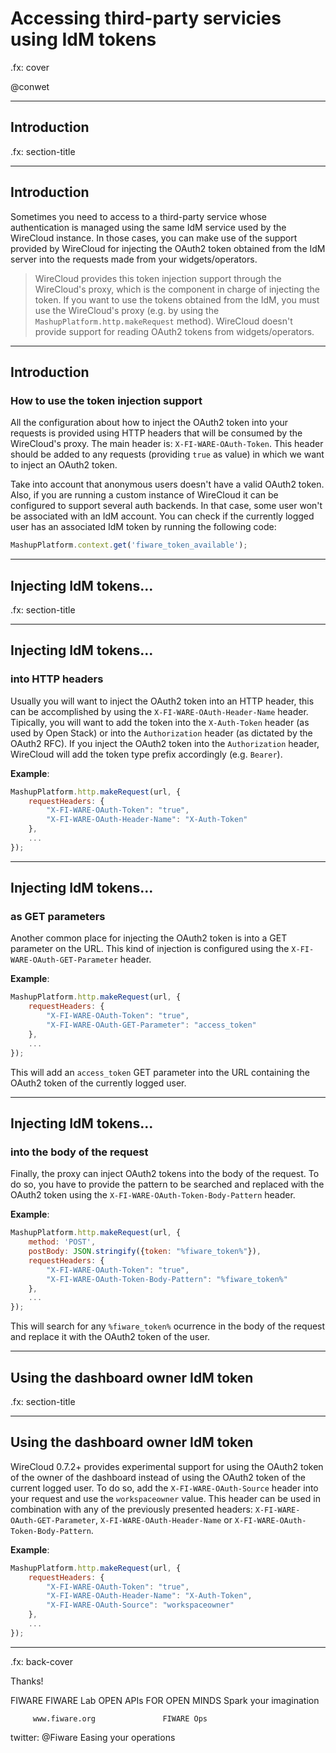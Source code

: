# Accessing third-party servicies using IdM tokens

.fx: cover

@conwet

---

## Introduction

.fx: section-title

---

## Introduction

Sometimes you need to access to a third-party service whose authentication is
managed using the same IdM service used by the WireCloud instance. In those
cases, you can make use of the support provided by WireCloud for injecting the
OAuth2 token obtained from the IdM server into the requests made from your
widgets/operators.

> WireCloud provides this token injection support through the WireCloud's proxy,
> which is the component in charge of injecting the token. If you want to use
> the tokens obtained from the IdM, you must use the WireCloud's proxy (e.g. by
> using the `MashupPlatform.http.makeRequest` method). WireCloud doesn't provide
> support for reading OAuth2 tokens from widgets/operators.

---

## Introduction
### How to use the token injection support

All the configuration about how to inject the OAuth2 token into your requests is
provided using HTTP headers that will be consumed by the WireCloud's proxy. The
main header is: `X-FI-WARE-OAuth-Token`. This header should be added to any
requests (providing `true` as value) in which we want to inject an OAuth2 token.

Take into account that anonymous users doesn't have a valid OAuth2 token. Also,
if you are running a custom instance of WireCloud it can be configured to
support several auth backends. In that case, some user won't be associated with
an IdM account. You can check if the currently logged user has an associated IdM
token by running the following code:

```javascript
MashupPlatform.context.get('fiware_token_available');
```

---

## Injecting IdM tokens...

.fx: section-title

---

## Injecting IdM tokens...
### into HTTP headers

Usually you will want to inject the OAuth2 token into an HTTP header, this can
be accomplished by using the `X-FI-WARE-OAuth-Header-Name` header. Tipically,
you will want to add the token into the `X-Auth-Token` header (as used by Open
Stack) or into the `Authorization` header (as dictated by the OAuth2 RFC). If
you inject the OAuth2 token into the `Authorization` header, WireCloud will add
the token type prefix accordingly (e.g. `Bearer`).

**Example**:

```javascript
MashupPlatform.http.makeRequest(url, {
    requestHeaders: {
        "X-FI-WARE-OAuth-Token": "true",
        "X-FI-WARE-OAuth-Header-Name": "X-Auth-Token"
    },
    ...
});
```

---

## Injecting IdM tokens...
### as GET parameters

Another common place for injecting the OAuth2 token is into a GET parameter on
the URL. This kind of injection is configured using the
`X-FI-WARE-OAuth-GET-Parameter` header.

**Example**:

```javascript
MashupPlatform.http.makeRequest(url, {
    requestHeaders: {
        "X-FI-WARE-OAuth-Token": "true",
        "X-FI-WARE-OAuth-GET-Parameter": "access_token"
    },
    ...
});
```

This will add an `access_token` GET parameter into the URL containing the OAuth2
token of the currently logged user.

---

## Injecting IdM tokens...
### into the body of the request

Finally, the proxy can inject OAuth2 tokens into the body of the request. To do
so, you have to provide the pattern to be searched and replaced with the OAuth2
token using the `X-FI-WARE-OAuth-Token-Body-Pattern` header.

**Example**:

```javascript
MashupPlatform.http.makeRequest(url, {
    method: 'POST',
    postBody: JSON.stringify({token: "%fiware_token%"}),
    requestHeaders: {
        "X-FI-WARE-OAuth-Token": "true",
        "X-FI-WARE-OAuth-Token-Body-Pattern": "%fiware_token%"
    },
    ...
});
```

This will search for any `%fiware_token%` ocurrence in the body of the request
and replace it with the OAuth2 token of the user.

---

## Using the dashboard owner IdM token

.fx: section-title

---

## Using the dashboard owner IdM token

WireCloud 0.7.2+ provides experimental support for using the OAuth2 token of the
owner of the dashboard instead of using the OAuth2 token of the current logged
user. To do so, add the `X-FI-WARE-OAuth-Source` header into your request and
use the `workspaceowner` value. This header can be used in combination with any
of the previously presented headers: `X-FI-WARE-OAuth-GET-Parameter`,
`X-FI-WARE-OAuth-Header-Name` or `X-FI-WARE-OAuth-Token-Body-Pattern`.

**Example**:

```javascript
MashupPlatform.http.makeRequest(url, {
    requestHeaders: {
        "X-FI-WARE-OAuth-Token": "true",
        "X-FI-WARE-OAuth-Header-Name": "X-Auth-Token",
        "X-FI-WARE-OAuth-Source": "workspaceowner"
    },
    ...
});
```

---

.fx: back-cover

Thanks!

FIWARE                                FIWARE Lab
OPEN APIs FOR OPEN MINDS              Spark your imagination

         www.fiware.org               FIWARE Ops
twitter: @Fiware                      Easing your operations

